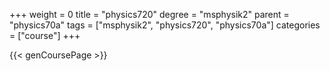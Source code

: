 +++
weight = 0
title = "physics720"
degree = "msphysik2"
parent = "physics70a"
tags = ["msphysik2", "physics720", "physics70a"]
categories = ["course"]
+++

{{< genCoursePage >}}

